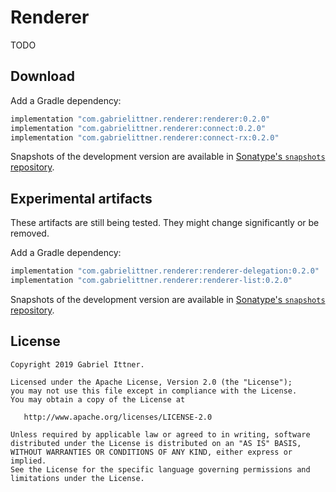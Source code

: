 # Renderer

TODO

## Download

Add a Gradle dependency:

```groovy
implementation "com.gabrielittner.renderer:renderer:0.2.0"
implementation "com.gabrielittner.renderer:connect:0.2.0"
implementation "com.gabrielittner.renderer:connect-rx:0.2.0"
```

Snapshots of the development version are available in [Sonatype's `snapshots` repository][snap].

## Experimental artifacts

These artifacts are still being tested. They might change significantly or be removed.

Add a Gradle dependency:

```groovy
implementation "com.gabrielittner.renderer:renderer-delegation:0.2.0"
implementation "com.gabrielittner.renderer:renderer-list:0.2.0"
```

Snapshots of the development version are available in [Sonatype's `snapshots` repository][snap].

## License

```
Copyright 2019 Gabriel Ittner.

Licensed under the Apache License, Version 2.0 (the "License");
you may not use this file except in compliance with the License.
You may obtain a copy of the License at

   http://www.apache.org/licenses/LICENSE-2.0

Unless required by applicable law or agreed to in writing, software
distributed under the License is distributed on an "AS IS" BASIS,
WITHOUT WARRANTIES OR CONDITIONS OF ANY KIND, either express or implied.
See the License for the specific language governing permissions and
limitations under the License.
```



 [snap]: https://oss.sonatype.org/content/repositories/snapshots/
